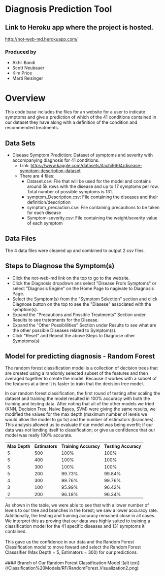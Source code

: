 # Diagnosis Prediction Tool

## Link to Heroku app where the project is hosted.

http://not-web-md.herokuapp.com/

### Produced by
* Akhil Bandi
* Scott Neubauer
* Kim Price
* Marti Reisinger

# Overview
This code base includes the files for an website for a user to indicate symptoms and give a prediction of which of the 41 conditions contained in our dataset they have along with a definition of the condition and recommended treatments.

## Data Sets

* Disease Symptom Prediction: Dataset of symptoms and severity with accompanying diagnosis for 41 conditions.
    * Link: https://www.kaggle.com/datasets/itachi9604/disease-symptom-description-dataset
    * There are 4 files:
        * Dataset.csv:  File that will be used for the model and contains around 5k rows with the disease and up to 17 symptoms per row.  Total number of possible symptoms is 131.
        * symptom_Description.csv: File containing the diseases and their definition/description
        * symptom_precaution.csv:  File containing precautions to be taken for each disease
        * Symptom-severity.csv: File containing the weight/severity value of each symptom

## Data Files
The 4 data files were cleaned up and combined to output 2 csv files.

## Steps to Diagnose the Symptom(s)

* Click the not-web-md link on the top to go to the website.
* Click the Diagnosis dropdown ans select "Disease From Symptoms" or select "Diagnosis Engine" on the Home Page to nagivate to Diagnosis Page.
* Select the Symptom(s) from the "Symptom Selection" section and click Diagnose button on the top to see the "Diasese" associated with the symptom(s).
* Expand the "Precautions and Possible Treatments" Section under Results to see tratetments for the Disease.
* Expand the "Other Possiblilities" Section under Results to see what are the other possible Diseases related to Symptom(s).
* Click "Reset" and Repeat the above Steps to Diagnose other Symptoms(s)

## Model for predicting diagnosis - Random Forest

The random forest classification model is a collection of decision trees that are created using a randomly selected subset of the features and then averaged together to create the model.  Because it workes with a subset of the features at a time it is faster to train that the decision tree model.

In our random forest classification, the first round of testing after scaling the dataset and training the model resulted in 100% accuracy with both the training and testing data. After noting that all of the other models we tried (KNN, Decision Tree, Naive Bayes, SVM) were giving the same results, we modified the values for the max depth (maximum number of levels we would allow the model to go to) and the number of estimators (branches). This analysis allowed us to evaluate if our model was being overfit; if our data was not lending itself to classification; or give us confidence that our model was really 100% accurate.

<table>
    <tr> 
        <th>Max Depth</th>
        <th>Estimators</th>
        <th>Training Accuracy</th>
        <th>Testing Accuracy</th>
    </tr>
    <tr> 
        <td>5</td>
        <td>500</td>
        <td>100%</td>
        <td>100%</td>
    </tr>
    <tr> 
        <td>5</td>
        <td>400</td>
        <td>100%</td>
        <td>100%</td>
    </tr>
    <tr> 
        <td>5</th>
        <td>300</td>
        <td>100%</td>
        <td>100%</td>
    </tr>
    <tr> 
        <td>5</th>
        <td>200</td>
        <td>99.73%</td>
        <td>99.84%</td>
    </tr>
    <tr> 
        <td>4</td>
        <td>300</td>
        <td>99.76%</td>
        <td>99.76%</td>
    </tr>
    <tr> 
        <td>3</td>
        <td>100</td>
        <td>95.99%</td>
        <td>96.42%</td>
    </tr>
    <tr> 
        <td>2</td>
        <td>200</td>
        <td>96.18%</td>
        <td>96.34%</td>
    </tr>
</table>
As shown in the table, we were able to see that with a lower number of levels to our tree and branches in the forest; we saw a lower accuracy rate.  Additionally, the testing and training accuracy remained close in all cases.  We interpret this as proving that our data was highly suited to training a classification model for the 41 specific diseases and 131 symptoms it contained.
<br><br>
This gave us the confidence in our data and the Random Forest Classification model to move foward and select the Random Forest Classsifier (Max Depth = 5, Estimators = 300) for our predictions.
<br><br>
#### Branch of Our Random Forest Classification Model
![alt text](/Classification%20Models/RF/RandomForest_Visualization2.png)



